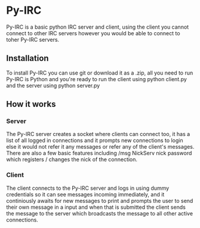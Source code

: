 # Py-IRC
Py-IRC is a basic python IRC server and client, using the client you cannot connect to other IRC servers however you would be able to connect to toher Py-IRC servers.
## Installation
To install Py-IRC you can use git or download it as a .zip, all you need to run Py-IRC is Python and you're ready to run the client using python client.py and the server using python server.py
## How it works
### Server
The Py-IRC server creates a socket where clients can connect too, it has a list of all logged in connections and it prompts new connections to login else it would not refer it any messages or refer any of the client's messages. There are also a few basic features including /msg NickServ nick password which registers / changes the nick of the connection.
### Client
The client connects to the Py-IRC server and logs in using dummy credentials so it can see messages incoming immediately, and it continiously awaits for new messages to print and prompts the user to send their own message in a input and when that is submitted the client sends the message to the server which broadcasts the message to all other active connections.